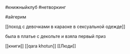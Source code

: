  #книжныйклуб #нетворкинг 


#айгерим

[[поход с девочками в караоке в сексуальной одежде]]

была в платье с декольте и взяла первый приз

[[книги]]
[[qara khotun]]
[[Люди]]